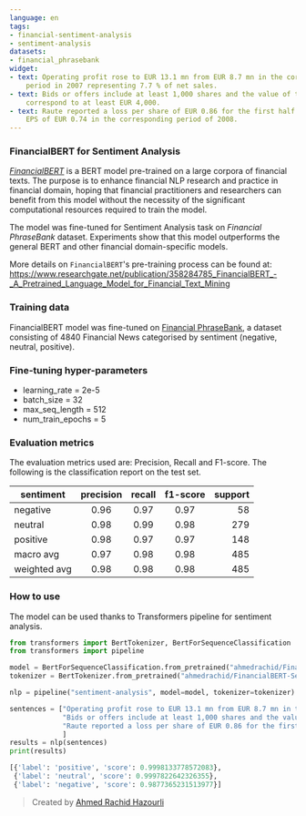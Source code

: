 ```yaml
---
language: en
tags:
- financial-sentiment-analysis
- sentiment-analysis
datasets:
- financial_phrasebank
widget:
- text: Operating profit rose to EUR 13.1 mn from EUR 8.7 mn in the corresponding
    period in 2007 representing 7.7 % of net sales.
- text: Bids or offers include at least 1,000 shares and the value of the shares must
    correspond to at least EUR 4,000.
- text: Raute reported a loss per share of EUR 0.86 for the first half of 2009 , against
    EPS of EUR 0.74 in the corresponding period of 2008.
---
```

### FinancialBERT for Sentiment Analysis

[*FinancialBERT*](https://huggingface.co/ahmedrachid/FinancialBERT) is a BERT model pre-trained on a large corpora of financial texts. The purpose is to enhance financial NLP research and practice in financial domain, hoping that financial practitioners and researchers can benefit from this model without the necessity of the significant computational resources required to train the model. 

The model was fine-tuned for Sentiment Analysis task on _Financial PhraseBank_ dataset. Experiments show that this model outperforms the general BERT and other financial domain-specific models.
 
More details on `FinancialBERT`'s pre-training process can be found at: https://www.researchgate.net/publication/358284785_FinancialBERT_-_A_Pretrained_Language_Model_for_Financial_Text_Mining

### Training data
FinancialBERT model was fine-tuned on [Financial PhraseBank](https://www.researchgate.net/publication/251231364_FinancialPhraseBank-v10), a dataset consisting of 4840 Financial News categorised by sentiment (negative, neutral, positive).

### Fine-tuning hyper-parameters
- learning_rate = 2e-5
- batch_size = 32
- max_seq_length = 512
- num_train_epochs = 5

### Evaluation metrics
The evaluation metrics used are: Precision, Recall and F1-score. The following is the classification report on the test set.

| sentiment  | precision        | recall           | f1-score  | support  |
| ------------- |:-------------:|:-------------:|:-------------:| -----:|
| negative | 0.96      | 0.97 | 0.97 | 58 |
| neutral | 0.98      | 0.99 | 0.98 | 279 |
| positive | 0.98     | 0.97 | 0.97 | 148 |
| macro avg | 0.97     | 0.98 | 0.98 | 485 |
| weighted avg | 0.98     | 0.98 | 0.98 | 485 |

 ### How to use 
The model can be used thanks to Transformers pipeline for sentiment analysis.
```python
from transformers import BertTokenizer, BertForSequenceClassification
from transformers import pipeline

model = BertForSequenceClassification.from_pretrained("ahmedrachid/FinancialBERT-Sentiment-Analysis",num_labels=3)
tokenizer = BertTokenizer.from_pretrained("ahmedrachid/FinancialBERT-Sentiment-Analysis")

nlp = pipeline("sentiment-analysis", model=model, tokenizer=tokenizer)

sentences = ["Operating profit rose to EUR 13.1 mn from EUR 8.7 mn in the corresponding period in 2007 representing 7.7 % of net sales.",  
             "Bids or offers include at least 1,000 shares and the value of the shares must correspond to at least EUR 4,000.", 
             "Raute reported a loss per share of EUR 0.86 for the first half of 2009 , against EPS of EUR 0.74 in the corresponding period of 2008.", 
             ]
results = nlp(sentences)
print(results)

[{'label': 'positive', 'score': 0.9998133778572083},
 {'label': 'neutral', 'score': 0.9997822642326355},
 {'label': 'negative', 'score': 0.9877365231513977}]
```

> Created by [Ahmed Rachid Hazourli](https://www.linkedin.com/in/ahmed-rachid/)
